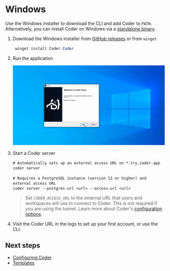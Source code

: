 # Windows

Use the Windows installer to download the CLI and add Coder to `PATH`.
Alternatively, you can install Coder on Windows via a
[standalone binary](./binary.md).

1. Download the Windows installer from
   [GitHub releases](https://github.com/coder/coder/releases/latest) or from
   `winget`

   ```powershell
    winget install Coder.Coder
   ```

2. Run the application

   ![Windows installer](../images/install/windows-installer.png)

3. Start a Coder server

   ```console
   # Automatically sets up an external access URL on *.try.coder.app
   coder server

   # Requires a PostgreSQL instance (version 13 or higher) and external access URL
   coder server --postgres-url <url> --access-url <url>
   ```

   > Set `CODER_ACCESS_URL` to the external URL that users and workspaces will
   > use to connect to Coder. This is not required if you are using the tunnel.
   > Learn more about Coder's [configuration options](../admin/configure.md).

4. Visit the Coder URL in the logs to set up your first account, or use the CLI.

## Next steps

- [Configuring Coder](../admin/configure.md)
- [Templates](../templates/index.md)

